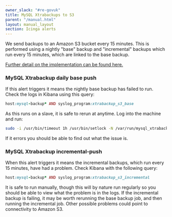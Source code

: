 ```yaml
---
owner_slack: "#re-govuk"
title: MySQL Xtrabackups to S3
parent: "/manual.html"
layout: manual_layout
section: Icinga alerts
---
```


We send backups to an Amazon S3 bucket every 15 minutes. This is
performed using a nightly "base" backup and "incremental" backups which
run every 15 minutes, which are linked to the base backup.

[Further detail on the implementation can be found here.](/manual/mysql.html)

### MySQL Xtrabackup daily base push

If this alert triggers it means the nightly base backup has failed to
run. Check the logs in Kibana using this query:

```rb
host:mysql-backup* AND syslog_program:xtrabackup_s3_base
```

As this runs on a slave, it is safe to rerun at anytime. Log into the
machine and run:

```sh
sudo -i /usr/bin/timeout 1h /usr/bin/setlock -N /var/run/mysql_xtrabackup /usr/local/bin/xtrabackup_s3_base
```

If it errors you should be able to find out what the issue is.

### MySQL Xtrabackup incremental-push

When this alert triggers it means the incremental backups, which run
every 15 minutes, have had a problem. Check Kibana with the following
query:

```rb
host:mysql-backup* AND syslog_program:xtrabackup_s3_incremental
```

It is safe to run manually, though this will by nature run regularly so
you should be able to view what the problem is in the logs. If the
incremental backup is failing, it may be worth rerunning the base backup
job, and then running the incremental job. Other possible problems could
point to connectivity to Amazon S3.
